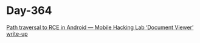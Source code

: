# Day-364

[Path traversal to RCE in Android — Mobile Hacking Lab ‘Document Viewer’ write-up](https://ajmal-moochingal.medium.com/path-traversal-to-rce-in-android-mobile-hacking-lab-document-viewer-write-up-ef9226aea1ac)
